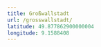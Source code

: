 ```yaml
---
title: Großwallstadt
url: /grosswallstadt/
latitude: 49.877862900000004
longitude: 9.1588408
---
```

